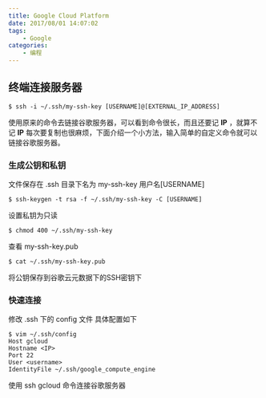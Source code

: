 ```yaml
---
title: Google Cloud Platform
date: 2017/08/01 14:07:02
tags: 
	- Google
categories: 
	- 编程
---
```


## 终端连接服务器

```
$ ssh -i ~/.ssh/my-ssh-key [USERNAME]@[EXTERNAL_IP_ADDRESS]
```

使用原来的命令去链接谷歌服务器，可以看到命令很长，而且还要记 **IP** ，就算不记 **IP** 每次要复制也很麻烦，下面介绍一个小方法，输入简单的自定义命令就可以链接谷歌服务器。

<!-- more -->

### 生成公钥和私钥

文件保存在 .ssh 目录下名为 my-ssh-key  用户名[USERNAME]

```
$ ssh-keygen -t rsa -f ~/.ssh/my-ssh-key -C [USERNAME]
```

设置私钥为只读

```
$ chmod 400 ~/.ssh/my-ssh-key
```

查看 my-ssh-key.pub

```
$ cat ~/.ssh/my-ssh-key.pub
```

将公钥保存到谷歌云元数据下的SSH密钥下

### 快速连接

修改 .ssh 下的 config 文件 具体配置如下

```
$ vim ~/.ssh/config
Host gcloud
Hostname <IP>
Port 22
User <username>
IdentityFile ~/.ssh/google_compute_engine
```

使用 ssh gcloud 命令连接谷歌服务器

